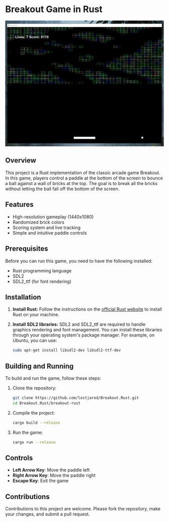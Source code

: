 # Breakout Game in Rust

![breakoutimage](https://github.com/lostjared/Breakout.Rust/blob/main/capture.jpg "Breakout Image")

## Overview
This project is a Rust implementation of the classic arcade game Breakout. In this game, players control a paddle at the bottom of the screen to bounce a ball against a wall of bricks at the top. The goal is to break all the bricks without letting the ball fall off the bottom of the screen.

## Features
- High-resolution gameplay (1440x1080)
- Randomized brick colors
- Scoring system and live tracking
- Simple and intuitive paddle controls

## Prerequisites
Before you can run this game, you need to have the following installed:
- Rust programming language
- SDL2
- SDL2_ttf (for font rendering)

## Installation
1. **Install Rust:**
   Follow the instructions on the [official Rust website](https://www.rust-lang.org/tools/install) to install Rust on your machine.

2. **Install SDL2 libraries:**
   SDL2 and SDL2_ttf are required to handle graphics rendering and font management. You can install these libraries through your operating system's package manager. For example, on Ubuntu, you can use:
   ```bash
   sudo apt-get install libsdl2-dev libsdl2-ttf-dev
   ```

## Building and Running
To build and run the game, follow these steps:
1. Clone the repository:
   ```bash
   git clone https://github.com/lostjared/Breakout.Rust.git
   cd Breakout.Rust/breakout-rust
   ```

2. Compile the project:
   ```bash
   cargo build --release
   ```

3. Run the game:
   ```bash
   cargo run --release
   ```

## Controls
- **Left Arrow Key**: Move the paddle left
- **Right Arrow Key**: Move the paddle right
- **Escape Key**: Exit the game

## Contributions
Contributions to this project are welcome. Please fork the repository, make your changes, and submit a pull request.
